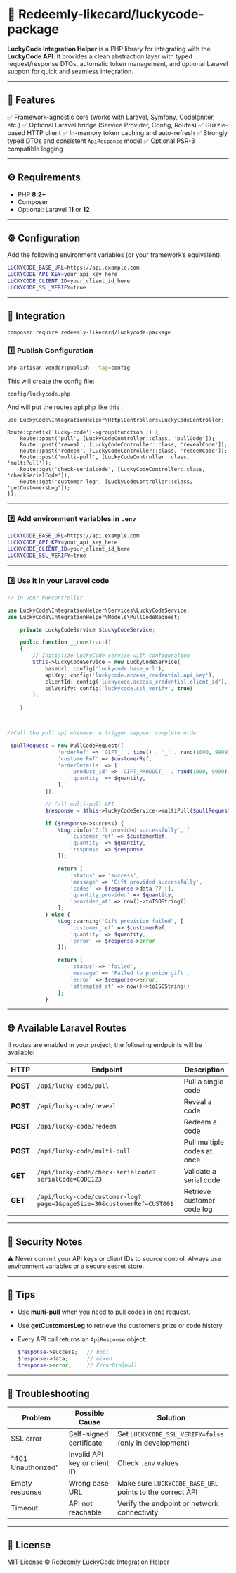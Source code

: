 # 🚀 Redeemly-likecard/luckycode-package

**LuckyCode Integration Helper** is a PHP library for integrating with the **LuckyCode API**.
It provides a clean abstraction layer with typed request/response DTOs, automatic token management,
and optional Laravel support for quick and seamless integration.

---

## 🧩 Features

✅ Framework-agnostic core (works with Laravel, Symfony, CodeIgniter, etc.)
✅ Optional Laravel bridge (Service Provider, Config, Routes)
✅ Guzzle-based HTTP client
✅ In-memory token caching and auto-refresh
✅ Strongly typed DTOs and consistent `ApiResponse` model
✅ Optional PSR-3 compatible logging

---

## ⚙️ Requirements

* PHP **8.2+**
* Composer
* Optional: Laravel **11** or **12**

---



## ⚙️ Configuration

Add the following environment variables (or your framework’s equivalent):

```bash
LUCKYCODE_BASE_URL=https://api.example.com
LUCKYCODE_API_KEY=your_api_key_here
LUCKYCODE_CLIENT_ID=your_client_id_here
LUCKYCODE_SSL_VERIFY=true
```

---


## 🧩  Integration 


```
composer require redeemly-likecard/luckycode-package
```

### 1️⃣ Publish Configuration 


```bash
php artisan vendor:publish --tag=config  
```

This will create the config file:

```
config/luckycode.php 
```

And will put the routes api.php like this :
```
use LuckyCode\IntegrationHelper\Http\Controllers\LuckyCodeController;

Route::prefix('lucky-code')->group(function () {
    Route::post('pull', [LuckyCodeController::class, 'pullCode']);
    Route::post('reveal', [LuckyCodeController::class, 'revealCode']);
    Route::post('redeem', [LuckyCodeController::class, 'redeemCode']);
    Route::post('multi-pull', [LuckyCodeController::class, 'multiPull']);
    Route::get('check-serialcode', [LuckyCodeController::class, 'checkSerialCode']);
    Route::get('customer-log', [LuckyCodeController::class, 'getCustomersLog']);
});
```

---

### 2️⃣ Add environment variables in `.env`

```bash
LUCKYCODE_BASE_URL=https://api.example.com
LUCKYCODE_API_KEY=your_api_key_here
LUCKYCODE_CLIENT_ID=your_client_id_here
LUCKYCODE_SSL_VERIFY=true
```

---

### 3️⃣ Use it in your Laravel code

```php
// in your PHPcontroller 

use LuckyCode\IntegrationHelper\Services\LuckyCodeService;
use LuckyCode\IntegrationHelper\Models\PullCodeRequest;

    private LuckyCodeService $luckyCodeService;

    public function __construct()
    {
        // Initialize LuckyCode service with configuration
        $this->luckyCodeService = new LuckyCodeService(
            baseUrl: config('luckycode.base_url'),
            apiKey: config('luckycode.access_credential.api_key'),
            clientId: config('luckycode.access_credential.client_id'),
            sslVerify: config('luckycode.ssl_verify', true)
        );
        
    }



//Call the pull api whenever a trigger happen: complete order

 $pullRequest = new PullCodeRequest([
                'orderRef' => 'GIFT_' . time() . '_' . rand(1000, 9999),
                'customerRef' => $customerRef,
                'orderDetails' => [
                    'product_id' => 'GIFT_PRODUCT_' . rand(1000, 9999),
                    'quantity' => $quantity,
                ],
            ]);

            // Call multi-pull API
            $response = $this->luckyCodeService->multiPull($pullRequest);

            if ($response->success) {
                \Log::info('Gift provided successfully', [
                    'customer_ref' => $customerRef,
                    'quantity' => $quantity,
                    'response' => $response
                ]);

                return [
                    'status' => 'success',
                    'message' => 'Gift provided successfully',
                    'codes' => $response->data ?? [],
                    'quantity_provided' => $quantity,
                    'provided_at' => now()->toISOString()
                ];
            } else {
                \Log::warning('Gift provision failed', [
                    'customer_ref' => $customerRef,
                    'quantity' => $quantity,
                    'error' => $response->error
                ]);

                return [
                    'status' => 'failed',
                    'message' => 'Failed to provide gift',
                    'error' => $response->error,
                    'attempted_at' => now()->toISOString()
                ];
            }

```

---

## 🌐 Available Laravel Routes

If routes are enabled in your project, the following endpoints will be available:

| HTTP     | Endpoint                                                              | Description                 |
| -------- | --------------------------------------------------------------------- | --------------------------- |
| **POST** | `/api/lucky-code/pull`                                                | Pull a single code          |
| **POST** | `/api/lucky-code/reveal`                                              | Reveal a code               |
| **POST** | `/api/lucky-code/redeem`                                              | Redeem a code               |
| **POST** | `/api/lucky-code/multi-pull`                                          | Pull multiple codes at once |
| **GET**  | `/api/lucky-code/check-serialcode?serialCode=CODE123`                 | Validate a serial code      |
| **GET**  | `/api/lucky-code/customer-log?page=1&pageSize=30&customerRef=CUST001` | Retrieve customer code log  |

---




## 🔐 Security Notes

⚠️ Never commit your API keys or client IDs to source control.
Always use environment variables or a secure secret store.

 

---

## 🧠 Tips

* Use **multi-pull** when you need to pull codes in one request.
* Use **getCustomersLog** to retrieve the customer’s prize or code history.
* Every API call returns an `ApiResponse` object:

  ```php
  $response->success;   // bool
  $response->data;      // mixed
  $response->error;     // ErrorDto|null
  ```

---

## 🧰 Troubleshooting

| Problem            | Possible Cause               | Solution                                                 |
| ------------------ | ---------------------------- | -------------------------------------------------------- |
| SSL error          | Self-signed certificate      | Set `LUCKYCODE_SSL_VERIFY=false` (only in development)   |
| “401 Unauthorized” | Invalid API key or client ID | Check `.env` values                                      |
| Empty response     | Wrong base URL               | Make sure `LUCKYCODE_BASE_URL` points to the correct API |
| Timeout            | API not reachable            | Verify the endpoint or network connectivity              |

---

## 🧩 License

MIT License © Redeemly LuckyCode Integration Helper

